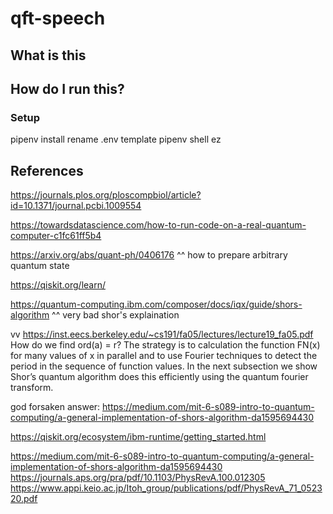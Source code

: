 # qft-speech
## What is this

## How do I run this?
### Setup
pipenv install
rename .env template
pipenv shell
ez



## References
https://journals.plos.org/ploscompbiol/article?id=10.1371/journal.pcbi.1009554

https://towardsdatascience.com/how-to-run-code-on-a-real-quantum-computer-c1fc61ff5b4

https://arxiv.org/abs/quant-ph/0406176
^^ how to prepare arbitrary quantum state

https://qiskit.org/learn/

https://quantum-computing.ibm.com/composer/docs/iqx/guide/shors-algorithm
^^ very bad shor's explaination

vv
https://inst.eecs.berkeley.edu/~cs191/fa05/lectures/lecture19_fa05.pdf
How do we find ord(a) = r? The strategy is to calculation the function FN(x) for many values of x in parallel
and to use Fourier techniques to detect the period in the sequence of function values. In the next subsection
we show Shor’s quantum algorithm does this efficiently using the quantum fourier transform.

god forsaken answer:
https://medium.com/mit-6-s089-intro-to-quantum-computing/a-general-implementation-of-shors-algorithm-da1595694430

https://qiskit.org/ecosystem/ibm-runtime/getting_started.html

https://medium.com/mit-6-s089-intro-to-quantum-computing/a-general-implementation-of-shors-algorithm-da1595694430
https://journals.aps.org/pra/pdf/10.1103/PhysRevA.100.012305
https://www.appi.keio.ac.jp/Itoh_group/publications/pdf/PhysRevA_71_052320.pdf
